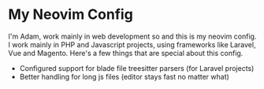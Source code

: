# My Neovim Config

I'm Adam, work mainly in web development so and this is my neovim config. I work mainly in PHP and Javascript projects, using frameworks like Laravel, Vue and Magento. Here's a few things that are special about this config. 

- Configured support for blade file treesitter parsers (for Laravel projects) 
- Better handling for long js files (editor stays fast no matter what)
